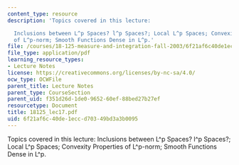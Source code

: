 ```yaml
---
content_type: resource
description: 'Topics covered in this lecture:

  Inclusions between L^p Spaces? l^p Spaces?; Local L^p Spaces; Convexity Properties
  of L^p-norm; Smooth Functions Dense in L^p.'
file: /courses/18-125-measure-and-integration-fall-2003/6f21af6c40de1eccd70349bd3a3b0095_18125_lec17.pdf
file_type: application/pdf
learning_resource_types:
- Lecture Notes
license: https://creativecommons.org/licenses/by-nc-sa/4.0/
ocw_type: OCWFile
parent_title: Lecture Notes
parent_type: CourseSection
parent_uid: f351d26d-1de0-9652-60ef-88bed27b27ef
resourcetype: Document
title: 18125_lec17.pdf
uid: 6f21af6c-40de-1ecc-d703-49bd3a3b0095
---
```

Topics covered in this lecture:
Inclusions between L^p Spaces? l^p Spaces?; Local L^p Spaces; Convexity Properties of L^p-norm; Smooth Functions Dense in L^p.
